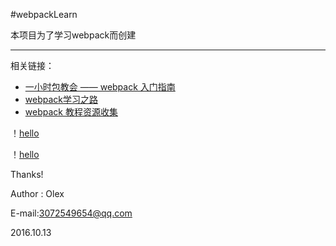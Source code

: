#webpackLearn

本项目为了学习webpack而创建
***
相关链接：
- [一小时包教会 —— webpack 入门指南](http://www.cnblogs.com/chris-oil/p/5681225.html)
- [webpack学习之路](https://github.com/wangning0/Autumn_Ning_Blog/blob/master/blogs/3-12/webpack.md)
- [webpack 教程资源收集](https://segmentfault.com/a/1190000005995267)

！[hello](https://raw.githubusercontent.com/olex1216/webDevelop-Learn/master/webpackLearn/src/demo.png)

！[hello](../src/demo.png)

Thanks!

Author : Olex

E-mail:3072549654@qq.com

2016.10.13


